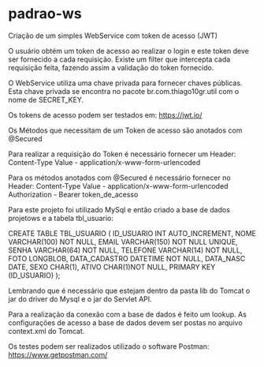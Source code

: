 # padrao-ws
Criação de um simples WebService com token de acesso (JWT)

O usuário obtém um token de acesso ao realizar o login e este token deve ser fornecido a cada requisição. Existe um filter que intercepta cada 
requisição feita, fazendo assim a validação do token fornecido.

O WebService utiliza uma chave privada para fornecer chaves públicas. Esta chave privada se encontra no pacote br.com.thiago10gr.util
com o nome de SECRET_KEY.

Os tokens de acesso podem ser testados em: https://jwt.io/

Os Métodos que necessitam de um Token de acesso são anotados com @Secured 

Para realizar a requisição do Token é necessário fornecer um Header:
Content-Type Value - application/x-www-form-urlencoded

Para os métodos anotados com @Secured é necessário fornecer no Header:
Content-Type Value - application/x-www-form-urlencoded
Authorization - Bearer token_de_acesso

Para este projeto foi utilizado MySql e então criado a base de dados projetows e a tabela tbl_usuario:

CREATE TABLE TBL_USUARIO
(
	ID_USUARIO INT AUTO_INCREMENT,
	NOME VARCHAR(100) NOT NULL,
	EMAIL VARCHAR(150) NOT NULL UNIQUE,
	SENHA VARCHAR(64) NOT NULL,
	TELEFONE VARCHAR(14) NOT NULL,
	FOTO LONGBLOB,
	DATA_CADASTRO DATETIME NOT NULL,
	DATA_NASC DATE,
	SEXO CHAR(1),
	ATIVO CHAR(1)NOT NULL,
	PRIMARY KEY (ID_USUARIO)
);

Lembrando que é necessário que estejam dentro da pasta lib do Tomcat o jar do driver do Mysql e o jar do Servlet API.

Para a realização da conexão com a base de dados é feito um lookup. As configurações de acesso a base de dados devem ser postas no arquivo context.xml do Tomcat.

   <Resource auth="Container"
       driverClassName="com.mysql.jdbc.Driver" 
       global="jdbc/PadraoWS" 
       maxActive="8" maxIdle="4" 
       name="jdbc/PadraoWS" 
       username="root" password="1234" 
       type="javax.sql.DataSource" 
       url="jdbc:mysql://localhost:3306/padraows" /> 
       
      
Os testes podem ser realizados utilizado o software Postman: https://www.getpostman.com/

       
 
